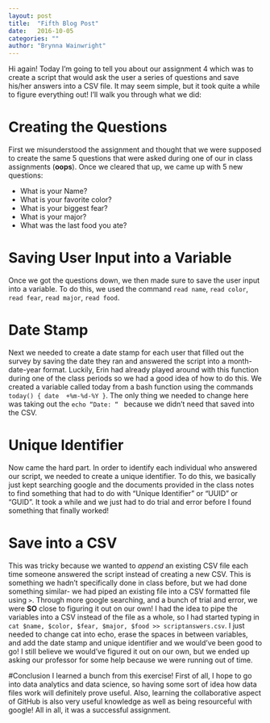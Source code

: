 ```yaml
---
layout: post
title:  "Fifth Blog Post"
date:   2016-10-05 
categories: ""
author: "Brynna Wainwright"
---
```


Hi again! Today I’m going to tell you about our assignment 4 which was to create a script that would ask the user a series of questions and save his/her answers into a CSV file. It may seem simple, but it took quite a while to figure everything out! I’ll walk you through what we did:

# Creating the Questions
First we misunderstood the assignment and thought that we were supposed to create the same 5 questions that were asked during one of our in class assignments (**oops**). Once we cleared that up, we came up with 5 new questions:
* What is your Name?
* What is your favorite color?
* What is your biggest fear?
* What is your major?
* What was the last food you ate?

# Saving User Input into a Variable
Once we got the questions down, we then made sure to save the user input into a variable. To do this, we used the command `read name`, `read color`, `read fear`, `read major`, `read food`. 

# Date Stamp
Next we needed to create a date stamp for each user that filled out the survey by saving the date they ran and answered the script into a month-date-year format. Luckily, Erin had already played around with this function during one of the class periods so we had a good idea of how to do this. We created a variable called today from a bash function using the commands 	`today() { date  +%m-%d-%Y }`. The only thing we needed to change here was taking out the `echo “Date: “ ` because we didn’t need that saved into the CSV. 

# Unique Identifier 
Now came the hard part. In order to identify each individual who answered our script, we needed to create a unique identifier. To do this, we basically just kept searching google and the documents provided in the class notes to find something that had to do with “Unique Identifier” or “UUID” or “GUID”. It took a while and we just had to do trial and error before I found something that finally worked! 

# Save into a CSV
This was tricky because we wanted to *append* an existing CSV file each time someone answered the script instead of creating a new CSV. This is something we hadn’t specifically done in class before, but we had done something similar- we had piped an existing file into a CSV formatted file using `>`.  Through more google searching, and a bunch of trial and error, we were **SO** close to figuring it out on our own! I had the idea to pipe the variables into a CSV instead of the file as a whole, so I had started typing in `cat $name, $color, $fear, $major, $food >> scriptanswers.csv`. I just needed to change cat into echo, erase the spaces in between variables, and add the date stamp and unique identifier and we would’ve been good to go! I still believe we would’ve figured it out on our own, but we ended up asking our professor for some help because we were running out of time.

#Conclusion
I learned a bunch from this exercise! First of all, I hope to go into data analytics and data science, so having some sort of idea how data files work will definitely prove useful. Also, learning the collaborative aspect of GitHub is also very useful knowledge as well as being resourceful with google! All in all, it was a successful assignment.

